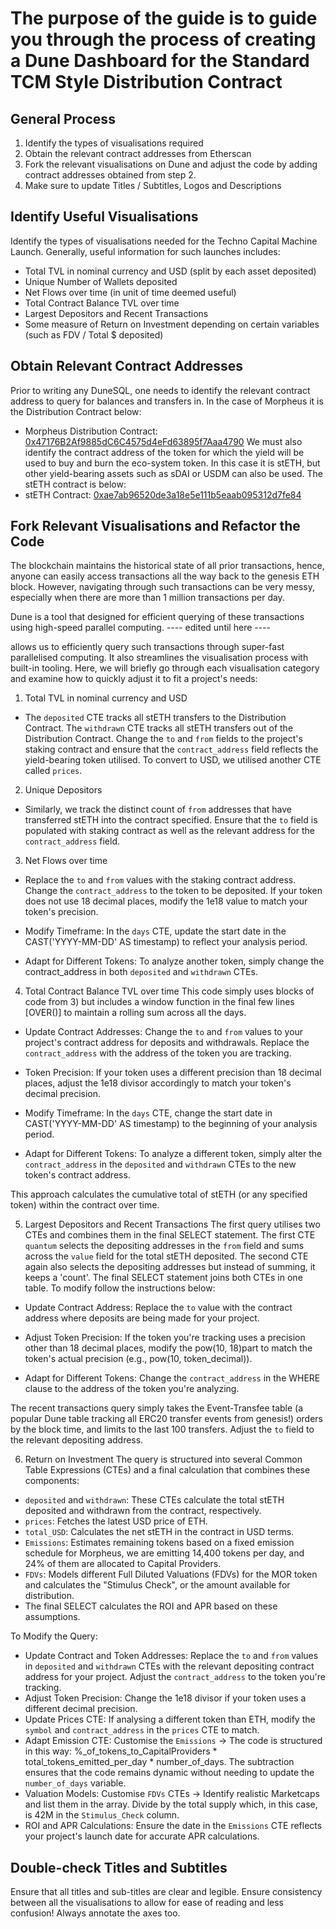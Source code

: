 # The purpose of the guide is to guide you through the process of creating a Dune Dashboard for the Standard TCM Style Distribution Contract

## General Process
1) Identify the types of visualisations required 
2) Obtain the relevant contract addresses from Etherscan 
3) Fork the relevant visualisations on Dune and adjust the code by adding contract addresses obtained from step 2.
4) Make sure to update Titles / Subtitles, Logos and Descriptions

## Identify Useful Visualisations
Identify the types of visualisations needed for the Techno Capital Machine Launch. Generally, useful information for such launches includes: 
- Total TVL in nominal currency and USD (split by each asset deposited)
- Unique Number of Wallets deposited 
- Net Flows over time (in unit of time deemed useful)
- Total Contract Balance TVL over time
- Largest Depositors and Recent Transactions 
- Some measure of Return on Investment depending on certain variables (such as FDV / Total $ deposited)

## Obtain Relevant Contract Addresses
Prior to writing any DuneSQL, one needs to identify the relevant contract address to query for balances and transfers in. In the case of Morpheus it is the Distribution Contract below: 
- Morpheus Distribution Contract: [0x47176B2Af9885dC6C4575d4eFd63895f7Aaa4790](https://etherscan.io/address/0x47176B2Af9885dC6C4575d4eFd63895f7Aaa4790) 
We must also identify the contract address of the token for which the yield will be used to buy and burn the eco-system token. In this case it is stETH, but other yield-bearing assets such as sDAI or USDM can also be used. The stETH contract is below: 
- stETH Contract: [0xae7ab96520de3a18e5e111b5eaab095312d7fe84](https://etherscan.io/address/0xae7ab96520de3a18e5e111b5eaab095312d7fe84)

  
## Fork Relevant Visualisations and Refactor the Code 
The blockchain maintains the historical state of all prior transactions, hence, anyone can easily access transactions all the way back to the genesis ETH block. However, navigating through such transactions can be very messy, especially when there are more than 1 million transactions per day.

Dune is a tool that designed for efficient querying of these transactions using high-speed parallel computing. 
---- edited until here ----

allows us to efficiently query such transactions through super-fast parallelised computing. It also streamlines the visualisation process with built-in tooling. Here, we will briefly go through each visualisation category and examine how to quickly adjust it to fit a project's needs: 

1) Total TVL in nominal currency and USD
- The `deposited` CTE tracks all stETH transfers to the Distribution Contract. The `withdrawn` CTE tracks all stETH transfers out of the Distribution Contract. Change the `to` and `from` fields to the project's staking contract and ensure that the `contract_address` field reflects the yield-bearing token utilised. To convert to USD, we utilised another CTE called `prices`.

2) Unique Depositors
- Similarly, we track the distinct count of `from` addresses that have transferred stETH into the contract specified. Ensure that the `to` field is populated with staking contract as well as the relevant address for the `contract_address` field. 

3) Net Flows over time
- Replace the `to` and `from` values with the staking contract address. Change the `contract_address` to the token to be deposited. If your token does not use 18 decimal places, modify the 1e18 value to match your token's precision.

- Modify Timeframe: In the `days` CTE, update the start date in the CAST('YYYY-MM-DD' AS timestamp) to reflect your analysis period.

- Adapt for Different Tokens: To analyze another token, simply change the contract_address in both `deposited` and `withdrawn` CTEs.

4) Total Contract Balance TVL over time
This code simply uses blocks of code from 3) but includes a window function in the final few lines [OVER()] to maintain a rolling sum across all the days.  

- Update Contract Addresses: Change the `to` and `from` values to your project's contract address for deposits and withdrawals. Replace the `contract_address` with the address of the token you are tracking.

- Token Precision: If your token uses a different precision than 18 decimal places, adjust the 1e18 divisor accordingly to match your token's decimal precision.

- Modify Timeframe: In the `days` CTE, change the start date in CAST('YYYY-MM-DD' AS timestamp) to the beginning of your analysis period.

- Adapt for Different Tokens: To analyze a different token, simply alter the `contract_address` in the `deposited` and `withdrawn` CTEs to the new token's contract address.

This approach calculates the cumulative total of stETH (or any specified token) within the contract over time.

5) Largest Depositors and Recent Transactions
The first query utilises two CTEs and combines them in the final SELECT statement. The first CTE `quantum` selects the depositing addresses in the `from` field and sums across the `value` field for the total stETH deposited. The second CTE again also selects the depositing addresses but instead of summing, it keeps a 'count'. The final SELECT statement joins both CTEs in one table. To modify follow the instructions below: 

- Update Contract Address: Replace the `to` value with the contract address where deposits are being made for your project.

- Adjust Token Precision: If the token you're tracking uses a precision other than 18 decimal places, modify the pow(10, 18)part to match the token's actual precision (e.g., pow(10, token_decimal)).

- Adapt for Different Tokens: Change the `contract_address` in the WHERE clause to the address of the token you're analyzing.

The recent transactions query simply takes the Event-Transfee table (a popular Dune table tracking all ERC20 transfer events from genesis!) orders by the block time, and limits to the last 100 transfers. Adjust the `to` field to the relevant depositing address.

6) Return on Investment
The query is structured into several Common Table Expressions (CTEs) and a final calculation that combines these components:

- `deposited` and `withdrawn`: These CTEs calculate the total stETH deposited and withdrawn from the contract, respectively.
- `prices`: Fetches the latest USD price of ETH.
- `total_USD`: Calculates the net stETH in the contract in USD terms.
- `Emissions`: Estimates remaining tokens based on a fixed emission schedule for Morpheus, we are emitting 14,400 tokens per day, and 24% of them are allocated to Capital Providers.
- `FDVs`: Models different Full Diluted Valuations (FDVs) for the MOR token and calculates the "Stimulus Check", or the amount available for distribution.
- The final SELECT calculates the ROI and APR based on these assumptions.

To Modify the Query:
- Update Contract and Token Addresses: Replace the `to` and `from` values in `deposited` and `withdrawn` CTEs with the relevant depositing contract address for your project. Adjust the `contract_address` to the token you're tracking.
- Adjust Token Precision: Change the 1e18 divisor if your token uses a different decimal precision.
- Update Prices CTE: If analysing a different token than ETH, modify the `symbol` and `contract_address` in the `prices` CTE to match.
- Adapt Emission CTE: Customise the `Emissions` -> The code is structured in this way: %_of_tokens_to_CapitalProviders * total_tokens_emitted_per_day * number_of_days. The subtraction ensures that the code remains dynamic without needing to update the `number_of_days` variable.
- Valuation Models: Customise `FDVs` CTEs ->  Identify realistic Marketcaps and list them in the array. Divide by the total supply which, in this case, is 42M in the `Stimulus_Check` column. 
- ROI and APR Calculations: Ensure the date in the `Emissions` CTE reflects your project's launch date for accurate APR calculations.

## Double-check Titles and Subtitles 
Ensure that all titles and sub-titles are clear and legible. Ensure consistency between all the visualisations to allow for ease of reading and less confusion! Always annotate the axes too. 



